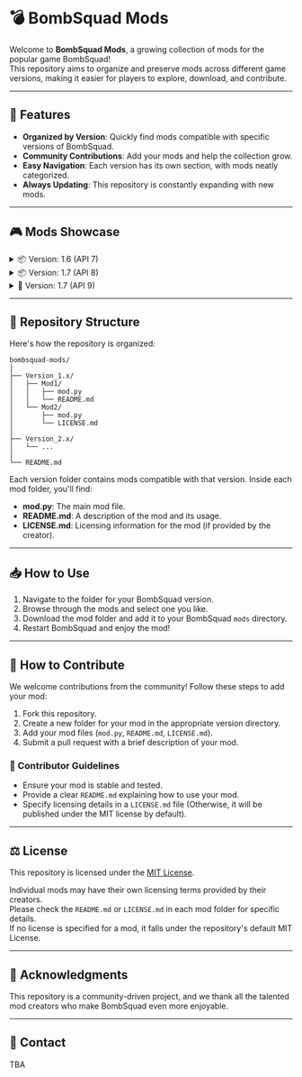 # 💣 BombSquad Mods  

Welcome to **BombSquad Mods**, a growing collection of mods for the popular game BombSquad!  
This repository aims to organize and preserve mods across different game versions, making it easier for players to explore, download, and contribute.  

---  

## 🚀 Features  
- **Organized by Version**: Quickly find mods compatible with specific versions of BombSquad.  
- **Community Contributions**: Add your mods and help the collection grow.  
- **Easy Navigation**: Each version has its own section, with mods neatly categorized.  
- **Always Updating**: This repository is constantly expanding with new mods.  

---   

## 🎮 Mods Showcase  

<details>  
    <summary>📦 Version: 1.6 (API 7)</summary>  
    <p>Explore the exciting features and improvements of this version!</p>  
    <table>  
        <thead>  
            <tr>  
                <th>Mod</th>  
                <th>Description</th>  
                <th>Credit</th>  
            </tr>  
        </thead>  
        <tbody>  
            <tr>  
                <td><a href="https://example.com/mod1-url">Mod 1</a></td>  
                <td>Enhances gameplay with new features.</td>  
                <td><a href="https://github.com/creator1">Creator 1</a></td>  
            </tr>  
            <tr>  
                <td><a href="https://example.com/mod2-url">Mod 2</a></td>  
                <td>Fixes bugs and improves performance.</td>  
                <td><a href="https://github.com/creator2">Creator 2</a></td>  
            </tr>  
            <!-- Add more mods as needed -->  
        </tbody>  
    </table>  
</details>

<details>  
    <summary>📦 Version: 1.7 (API 8)</summary>  
    <p>Explore the exciting features and improvements of this version!</p>  
    <table>  
        <thead>  
            <tr>  
                <th>Mod</th>  
                <th>Description</th>  
                <th>Credit</th>  
            </tr>  
        </thead>  
        <tbody>  
            <tr>  
                <td><a href="https://example.com/mod1-url">Mod 1</a></td>  
                <td>Enhances gameplay with new features.</td>  
                <td><a href="https://github.com/creator1">Creator 1</a></td>  
            </tr>  
            <tr>  
                <td><a href="https://example.com/mod2-url">Mod 2</a></td>  
                <td>Fixes bugs and improves performance.</td>  
                <td><a href="https://github.com/creator2">Creator 2</a></td>  
            </tr>  
            <!-- Add more mods as needed -->  
        </tbody>  
    </table>  
</details>  

<details>  
    <summary>🚀 Version: 1.7 (API 9)</summary>  
    <p>Discover the latest updates and enhancements!</p>  
    <table>  
        <thead>  
            <tr>  
                <th>Mod</th>  
                <th>Description</th>  
                <th>Credit</th>  
            </tr>  
        </thead>  
        <tbody>  
            <tr>  
                <td><a href="https://example.com/mod3-url">Mod 3</a></td>  
                <td>Introducing new levels and challenges.</td>  
                <td><a href="https://github.com/creator3">Creator 3</a></td>  
            </tr>  
            <tr>  
                <td><a href="https://example.com/mod4-url">Mod 4</a></td>  
                <td>Improves graphics and visual quality.</td>  
                <td><a href="https://github.com/creator4">Creator 4</a></td>  
            </tr>  
            <!-- Add more mods as needed -->  
        </tbody>  
    </table>  
</details>  

---  

## 📂 Repository Structure  

Here's how the repository is organized:

```
bombsquad-mods/
│
├── Version_1.x/
│   ├── Mod1/
│   │   ├── mod.py
│   │   └── README.md
│   └── Mod2/
│       ├── mod.py
│       └── LICENSE.md
│
├── Version_2.x/
│   └── ...
│
└── README.md
```

Each version folder contains mods compatible with that version. Inside each mod folder, you'll find:  
- **mod.py**: The main mod file.  
- **README.md**: A description of the mod and its usage.  
- **LICENSE.md**: Licensing information for the mod (if provided by the creator).  

---  

## 📥 How to Use  
1. Navigate to the folder for your BombSquad version.  
2. Browse through the mods and select one you like.  
3. Download the mod folder and add it to your BombSquad `mods` directory.  
4. Restart BombSquad and enjoy the mod!  

---  

## 🤝 How to Contribute  
We welcome contributions from the community! Follow these steps to add your mod:  

1. Fork this repository.  
2. Create a new folder for your mod in the appropriate version directory.  
3. Add your mod files (`mod.py`, `README.md`, `LICENSE.md`).  
4. Submit a pull request with a brief description of your mod.  

### **📜 Contributor Guidelines**  
- Ensure your mod is stable and tested.  
- Provide a clear `README.md` explaining how to use your mod.  
- Specify licensing details in a `LICENSE.md` file (Otherwise, it will be published under the MIT license by default).  

---  

## ⚖️ License
This repository is licensed under the [MIT License](LICENSE).  

Individual mods may have their own licensing terms provided by their creators.  
Please check the `README.md` or `LICENSE.md` in each mod folder for specific details.  
If no license is specified for a mod, it falls under the repository's default MIT License.  

---  

## 🙌 Acknowledgments  
This repository is a community-driven project, and we thank all the talented mod creators who make BombSquad even more enjoyable.  

---  

## 📧 Contact  
TBA

